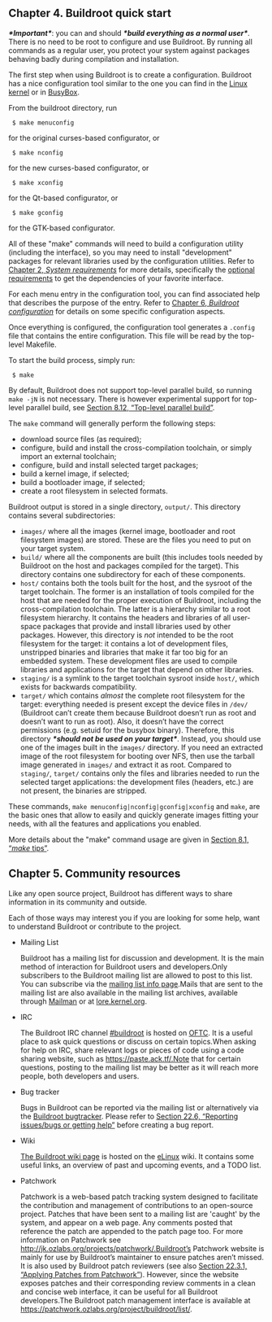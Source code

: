 ## Chapter 4. Buildroot quick start

***\*Important\****: you can and should ***\*build everything as a normal user\****. There is no need to be root to configure and use Buildroot. By running all commands as a regular user, you protect your system against packages behaving badly during compilation and installation.

The first step when using Buildroot is to create a configuration. Buildroot has a nice configuration tool similar to the one you can find in the [Linux kernel](http://www.kernel.org/) or in [BusyBox](http://www.busybox.net/).

From the buildroot directory, run

```
 $ make menuconfig
```

for the original curses-based configurator, or

```
 $ make nconfig
```

for the new curses-based configurator, or

```
 $ make xconfig
```

for the Qt-based configurator, or

```
 $ make gconfig
```

for the GTK-based configurator.

All of these "make" commands will need to build a configuration utility (including the interface), so you may need to install "development" packages for relevant libraries used by the configuration utilities. Refer to [Chapter 2, *System requirements*](https://buildroot.org/downloads/manual/manual.html#requirement) for more details, specifically the [optional requirements](https://buildroot.org/downloads/manual/manual.html#requirement-optional) to get the dependencies of your favorite interface.

For each menu entry in the configuration tool, you can find associated help that describes the purpose of the entry. Refer to [Chapter 6, *Buildroot configuration*](https://buildroot.org/downloads/manual/manual.html#configure) for details on some specific configuration aspects.

Once everything is configured, the configuration tool generates a `.config` file that contains the entire configuration. This file will be read by the top-level Makefile.

To start the build process, simply run:

```
 $ make
```

By default, Buildroot does not support top-level parallel build, so running `make -jN` is not necessary. There is however experimental support for top-level parallel build, see [Section 8.12, “Top-level parallel build”](https://buildroot.org/downloads/manual/manual.html#top-level-parallel-build).

The `make` command will generally perform the following steps:

- download source files (as required);
- configure, build and install the cross-compilation toolchain, or simply import an external toolchain;
- configure, build and install selected target packages;
- build a kernel image, if selected;
- build a bootloader image, if selected;
- create a root filesystem in selected formats.

Buildroot output is stored in a single directory, `output/`. This directory contains several subdirectories:

- `images/` where all the images (kernel image, bootloader and root filesystem images) are stored. These are the files you need to put on your target system.
- `build/` where all the components are built (this includes tools needed by Buildroot on the host and packages compiled for the target). This directory contains one subdirectory for each of these components.
- `host/` contains both the tools built for the host, and the sysroot of the target toolchain. The former is an installation of tools compiled for the host that are needed for the proper execution of Buildroot, including the cross-compilation toolchain. The latter is a hierarchy similar to a root filesystem hierarchy. It contains the headers and libraries of all user-space packages that provide and install libraries used by other packages. However, this directory is *not* intended to be the root filesystem for the target: it contains a lot of development files, unstripped binaries and libraries that make it far too big for an embedded system. These development files are used to compile libraries and applications for the target that depend on other libraries.
- `staging/` is a symlink to the target toolchain sysroot inside `host/`, which exists for backwards compatibility.
- `target/` which contains *almost* the complete root filesystem for the target: everything needed is present except the device files in `/dev/` (Buildroot can’t create them because Buildroot doesn’t run as root and doesn’t want to run as root). Also, it doesn’t have the correct permissions (e.g. setuid for the busybox binary). Therefore, this directory ***\*should not be used on your target\****. Instead, you should use one of the images built in the `images/` directory. If you need an extracted image of the root filesystem for booting over NFS, then use the tarball image generated in `images/` and extract it as root. Compared to `staging/`, `target/` contains only the files and libraries needed to run the selected target applications: the development files (headers, etc.) are not present, the binaries are stripped.

These commands, `make menuconfig|nconfig|gconfig|xconfig` and `make`, are the basic ones that allow to easily and quickly generate images fitting your needs, with all the features and applications you enabled.

More details about the "make" command usage are given in [Section 8.1, “*make* tips”](https://buildroot.org/downloads/manual/manual.html#make-tips).

## Chapter 5. Community resources

Like any open source project, Buildroot has different ways to share information in its community and outside.

Each of those ways may interest you if you are looking for some help, want to understand Buildroot or contribute to the project.

- Mailing List

  Buildroot has a mailing list for discussion and development. It is the main method of interaction for Buildroot users and developers.Only subscribers to the Buildroot mailing list are allowed to post to this list. You can subscribe via the [mailing list info page](http://lists.buildroot.org/mailman/listinfo/buildroot).Mails that are sent to the mailing list are also available in the mailing list archives, available through [Mailman](http://lists.buildroot.org/pipermail/buildroot) or at [lore.kernel.org](https://lore.kernel.org/buildroot/).

- IRC

  The Buildroot IRC channel [#buildroot](irc://irc.oftc.net/#buildroot) is hosted on [OFTC](https://www.oftc.net/WebChat/). It is a useful place to ask quick questions or discuss on certain topics.When asking for help on IRC, share relevant logs or pieces of code using a code sharing website, such as https://paste.ack.tf/.Note that for certain questions, posting to the mailing list may be better as it will reach more people, both developers and users.

- Bug tracker

  Bugs in Buildroot can be reported via the mailing list or alternatively via the [Buildroot bugtracker](https://gitlab.com/buildroot.org/buildroot/-/issues). Please refer to [Section 22.6, “Reporting issues/bugs or getting help”](https://buildroot.org/downloads/manual/manual.html#reporting-bugs) before creating a bug report.

- Wiki

  [The Buildroot wiki page](http://elinux.org/Buildroot) is hosted on the [eLinux](http://elinux.org/) wiki. It contains some useful links, an overview of past and upcoming events, and a TODO list.

- Patchwork

  Patchwork is a web-based patch tracking system designed to facilitate the contribution and management of contributions to an open-source project. Patches that have been sent to a mailing list are 'caught' by the system, and appear on a web page. Any comments posted that reference the patch are appended to the patch page too. For more information on Patchwork see http://jk.ozlabs.org/projects/patchwork/.Buildroot’s Patchwork website is mainly for use by Buildroot’s maintainer to ensure patches aren’t missed. It is also used by Buildroot patch reviewers (see also [Section 22.3.1, “Applying Patches from Patchwork”](https://buildroot.org/downloads/manual/manual.html#apply-patches-patchwork)). However, since the website exposes patches and their corresponding review comments in a clean and concise web interface, it can be useful for all Buildroot developers.The Buildroot patch management interface is available at https://patchwork.ozlabs.org/project/buildroot/list/.